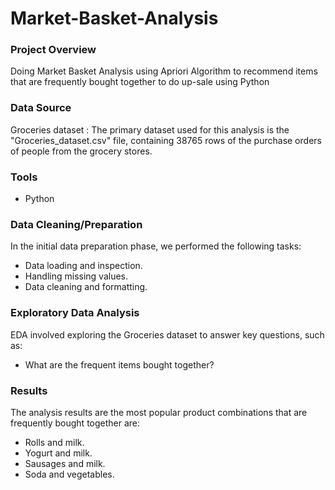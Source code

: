 # Market-Basket-Analysis

### Project Overview
Doing Market Basket Analysis using Apriori Algorithm to recommend items that are frequently bought together to do up-sale using Python

### Data Source
Groceries dataset : The primary dataset used for this analysis is the "Groceries_dataset.csv" file, containing 38765 rows of the purchase orders of people from the grocery stores. 

### Tools
- Python

### Data Cleaning/Preparation
In the initial data preparation phase, we performed the following tasks:

 - Data loading and inspection.
 - Handling missing values.
 - Data cleaning and formatting.

### Exploratory Data Analysis
EDA involved exploring the Groceries dataset to answer key questions, such as:

 - What are the frequent items bought together?

### Results
The analysis results are the most popular product combinations that are frequently bought together are:
 - Rolls and milk.
 - Yogurt and milk.
 - Sausages and milk.
 - Soda and vegetables.
